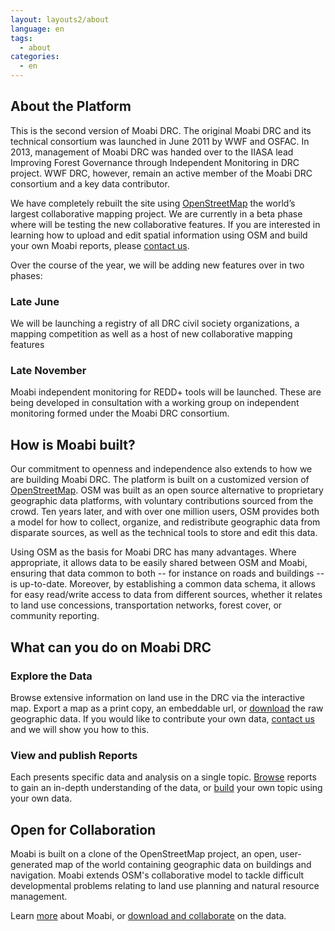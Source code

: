 ```yaml
---
layout: layouts2/about
language: en
tags:
  - about
categories:
  - en
---
```

## About the Platform

This is the second version of Moabi DRC. The original Moabi DRC and its technical consortium was  launched in June 2011 by WWF and OSFAC. In 2013, management of Moabi DRC was handed over to the IIASA lead Improving Forest Governance through Independent Monitoring in DRC project. WWF DRC, however, remain an active member of the Moabi DRC consortium and a key data contributor.

We have completely rebuilt the site using [OpenStreetMap](http://www.osm.org) the world’s largest collaborative mapping project. We are currently in a beta phase where will be testing the new  collaborative features. If you are interested in learning how to upload and edit spatial information using OSM and build your own Moabi reports, please [contact us](mailto:info@crowdcover.org).

Over the course of the year, we will be adding new features over in two phases:

### Late June

We will be launching a registry of all DRC civil society organizations, a mapping competition as well as a host of new collaborative mapping features

### Late November

Moabi independent monitoring for REDD+ tools will be launched. These are being developed in consultation with a working group on independent monitoring formed under the Moabi DRC consortium.

## How is Moabi built?

Our commitment to openness and independence also extends to how we are building Moabi DRC. The platform is built on a customized version of [OpenStreetMap](http://www.osm.org). OSM was built as an open source alternative to proprietary geographic data platforms, with voluntary contributions sourced from the crowd.  Ten years later, and with over one million users, OSM provides both a model for how to collect, organize, and redistribute geographic data from disparate sources, as well as the technical tools to store and edit this data.

Using OSM as the basis for Moabi DRC has many advantages.  Where appropriate, it allows data to be easily shared between OSM and Moabi, ensuring that data common to both -- for instance on roads and buildings -- is up-to-date.  Moreover, by establishing a common data schema, it allows for easy read/write access to data from different sources, whether it relates to land use concessions, transportation networks, forest cover, or community reporting.


## What can you do on Moabi DRC

### Explore the Data

Browse extensive information on land use in the DRC via the interactive map. Export a map as a print copy, an embeddable url, or [download](http://planet.osm.moabi.org/extracts/) the raw geographic data. If you would like to contribute your own data, [contact us](mailto:info@crowdcover.org) and we will show you how to this.

### View and publish Reports

Each  presents specific data and analysis on a single topic. [Browse]({{site.baseurl}}/reports/{{page.language}}) reports to gain an in-depth understanding of the data, or [build](http://osm.moabi.org/stories) your own topic using your own data.

## Open for Collaboration

Moabi is built on a clone of the OpenStreetMap project, an open, user-generated map of the world containing geographic data on buildings and navigation. Moabi extends OSM's collaborative model to tackle difficult developmental problems relating to land use planning and natural resource management.

Learn [more](mailto:info@crowdcover.org) about Moabi, or [download and collaborate](http://planet.osm.moabi.org/extracts/) on the data.
